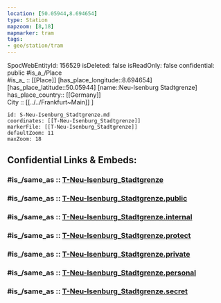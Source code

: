 ```yaml
---
location: [50.05944,8.694654] 
type: Station 
mapzoom: [8,18] 
mapmarker: tram 
tags:
- geo/station/tram
---
```

SpocWebEntityId: 156529
isDeleted: false
isReadOnly: false
confidential: public
#is_a_/Place  
#is_a_ :: [[Place]] 
[has_place_longitude::8.694654] 
[has_place_latitude::50.05944] 
[name::Neu-Isenburg Stadtgrenze] 
has_place_country:: [[Germany]]  
City :: [[../../Frankfurt~Main]] ] 


```leaflet
id: S-Neu-Isenburg_Stadtgrenze.md
coordinates: [[T-Neu-Isenburg_Stadtgrenze]] 
markerFile: [[T-Neu-Isenburg_Stadtgrenze]] 
defaultZoom: 11 
maxZoom: 18
```


## Confidential Links & Embeds: 

### #is_/same_as :: [T-Neu-Isenburg_Stadtgrenze](/_Standards/Earth/Continent/Europe/Europe~Central/Germany/Germany~West/Hessen/counties~Hessen/Frankfurt~Main/Stations-FFM~T/T-Neu-Isenburg_Stadtgrenze.md) 

### #is_/same_as :: [T-Neu-Isenburg_Stadtgrenze.public](/_public/Earth/Continent/Europe/Europe~Central/Germany/Germany~West/Hessen/counties~Hessen/Frankfurt~Main/Stations-FFM~T/T-Neu-Isenburg_Stadtgrenze.public.md) 

### #is_/same_as :: [T-Neu-Isenburg_Stadtgrenze.internal](/_internal/Earth/Continent/Europe/Europe~Central/Germany/Germany~West/Hessen/counties~Hessen/Frankfurt~Main/Stations-FFM~T/T-Neu-Isenburg_Stadtgrenze.internal.md) 

### #is_/same_as :: [T-Neu-Isenburg_Stadtgrenze.protect](/_protect/Earth/Continent/Europe/Europe~Central/Germany/Germany~West/Hessen/counties~Hessen/Frankfurt~Main/Stations-FFM~T/T-Neu-Isenburg_Stadtgrenze.protect.md) 

### #is_/same_as :: [T-Neu-Isenburg_Stadtgrenze.private](/_private/Earth/Continent/Europe/Europe~Central/Germany/Germany~West/Hessen/counties~Hessen/Frankfurt~Main/Stations-FFM~T/T-Neu-Isenburg_Stadtgrenze.private.md) 

### #is_/same_as :: [T-Neu-Isenburg_Stadtgrenze.personal](/_personal/Earth/Continent/Europe/Europe~Central/Germany/Germany~West/Hessen/counties~Hessen/Frankfurt~Main/Stations-FFM~T/T-Neu-Isenburg_Stadtgrenze.personal.md) 

### #is_/same_as :: [T-Neu-Isenburg_Stadtgrenze.secret](/_secret/Earth/Continent/Europe/Europe~Central/Germany/Germany~West/Hessen/counties~Hessen/Frankfurt~Main/Stations-FFM~T/T-Neu-Isenburg_Stadtgrenze.secret.md)

